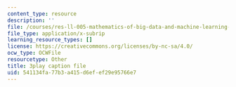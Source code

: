 ```yaml
---
content_type: resource
description: ''
file: /courses/res-ll-005-mathematics-of-big-data-and-machine-learning-january-iap-2020/541134fa77b3a415d6efef29e95766e7_WkYdi40yNwY.srt
file_type: application/x-subrip
learning_resource_types: []
license: https://creativecommons.org/licenses/by-nc-sa/4.0/
ocw_type: OCWFile
resourcetype: Other
title: 3play caption file
uid: 541134fa-77b3-a415-d6ef-ef29e95766e7
---
```

